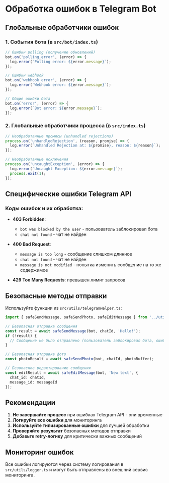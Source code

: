# Обработка ошибок в Telegram Bot

## Глобальные обработчики ошибок

### 1. События бота (в `src/bot/index.ts`)

```typescript
// Ошибки polling (получение обновлений)
bot.on('polling_error', (error) => {
  log.error(`Polling error: ${error.message}`);
});

// Ошибки webhook
bot.on('webhook_error', (error) => {
  log.error(`Webhook error: ${error.message}`);
});

// Общие ошибки бота
bot.on('error', (error) => {
  log.error(`Bot error: ${error.message}`);
});
```

### 2. Глобальные обработчики процесса (в `src/index.ts`)

```typescript
// Необработанные промисы (unhandled rejections)
process.on('unhandledRejection', (reason, promise) => {
  log.error(`Unhandled Rejection at: ${promise}, reason: ${reason}`);
});

// Необработанные исключения
process.on('uncaughtException', (error) => {
  log.error(`Uncaught Exception: ${error.message}`);
  process.exit(1);
});
```

## Специфические ошибки Telegram API

### Коды ошибок и их обработка:

- **403 Forbidden**: 
  - `bot was blocked by the user` - пользователь заблокировал бота
  - `chat not found` - чат не найден

- **400 Bad Request**:
  - `message is too long` - сообщение слишком длинное
  - `chat not found` - чат не найден
  - `message is not modified` - попытка изменить сообщение на то же содержимое

- **429 Too Many Requests**: превышен лимит запросов

## Безопасные методы отправки

Используйте функции из `src/utils/telegramHelper.ts`:

```typescript
import { safeSendMessage, safeSendPhoto, safeEditMessage } from '../utils';

// Безопасная отправка сообщения
const result = await safeSendMessage(bot, chatId, 'Hello!');
if (!result) {
  // Сообщение не было отправлено (пользователь заблокировал бота, ошибка API и т.д.)
}

// Безопасная отправка фото
const photoResult = await safeSendPhoto(bot, chatId, photoBuffer);

// Безопасное редактирование сообщения
const editResult = await safeEditMessage(bot, 'New text', { 
  chat_id: chatId, 
  message_id: messageId 
});
```

## Рекомендации

1. **Не завершайте процесс** при ошибках Telegram API - они временные
2. **Логируйте все ошибки** для мониторинга
3. **Используйте типизированные ошибки** для лучшей обработки
4. **Проверяйте результат** безопасных методов отправки
5. **Добавьте retry-логику** для критически важных сообщений

## Мониторинг ошибок

Все ошибки логируются через систему логирования в `src/utils/logger.ts` и могут быть отправлены во внешний сервис мониторинга.
